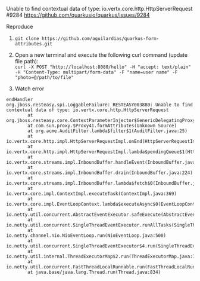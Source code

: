 
Unable to find contextual data of type: io.vertx.core.http.HttpServerRequest #9284
https://github.com/quarkusio/quarkus/issues/9284

Reproduce

1. `git clone https://github.com/aguilardias/quarkus-form-attributes.git`

2. Open a new terminal and execute the following curl command (update file path):  
`curl -X POST "http://localhost:8080/hello" -H "accept: text/plain" -H "Content-Type: multipart/form-data" -F "name=user name" -F "photo=@/path/to/file"`

3. Watch error
```
endHandler
org.jboss.resteasy.spi.LoggableFailure: RESTEASY003880: Unable to find contextual data of type: io.vertx.core.http.HttpServerRequest
        at org.jboss.resteasy.core.ContextParameterInjector$GenericDelegatingProxy.invoke(ContextParameterInjector.java:124)
        at com.sun.proxy.$Proxy41.formAttributes(Unknown Source)
        at org.acme.AuditFilter.lambda$filter$1(AuditFilter.java:25)
        at io.vertx.core.http.impl.HttpServerRequestImpl.onEnd(HttpServerRequestImpl.java:530)
        at io.vertx.core.http.impl.HttpServerRequestImpl.lambda$pendingQueue$1(HttpServerRequestImpl.java:118)
        at io.vertx.core.streams.impl.InboundBuffer.handleEvent(InboundBuffer.java:237)
        at io.vertx.core.streams.impl.InboundBuffer.drain(InboundBuffer.java:224)
        at io.vertx.core.streams.impl.InboundBuffer.lambda$fetch$0(InboundBuffer.java:277)
        at io.vertx.core.impl.ContextImpl.executeTask(ContextImpl.java:369)
        at io.vertx.core.impl.EventLoopContext.lambda$executeAsync$0(EventLoopContext.java:38)
        at io.netty.util.concurrent.AbstractEventExecutor.safeExecute(AbstractEventExecutor.java:164)
        at io.netty.util.concurrent.SingleThreadEventExecutor.runAllTasks(SingleThreadEventExecutor.java:472)
        at io.netty.channel.nio.NioEventLoop.run(NioEventLoop.java:500)
        at io.netty.util.concurrent.SingleThreadEventExecutor$4.run(SingleThreadEventExecutor.java:989)
        at io.netty.util.internal.ThreadExecutorMap$2.run(ThreadExecutorMap.java:74)
        at io.netty.util.concurrent.FastThreadLocalRunnable.run(FastThreadLocalRunnable.java:30)
        at java.base/java.lang.Thread.run(Thread.java:834)
```